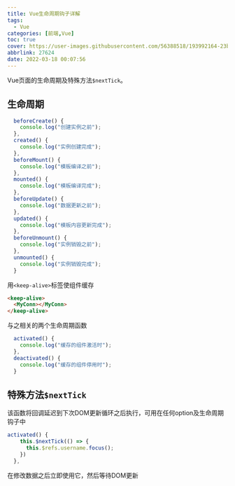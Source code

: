 ```yaml
---
title: Vue生命周期钩子详解
tags:
  - Vue
categories: [前端,Vue]
toc: true
cover: https://user-images.githubusercontent.com/56388518/193992164-23bf98cc-5c31-4a37-a916-0121cf40b31e.png
abbrlink: 27624
date: 2022-03-18 00:07:56
---
```


Vue页面的生命周期及特殊方法`$nextTick`。

<!--more-->

## 生命周期

```js
  beforeCreate() {
    console.log("创建实例之前");
  },
  created() {
    console.log("实例创建完成");
  },
  beforeMount() {
    console.log("模板编译之前");
  },
  mounted() {
    console.log("模板编译完成");
  },
  beforeUpdate() {
    console.log("数据更新之前");
  },
  updated() {
    console.log("模板内容更新完成");
  },
  beforeUnmount() {
    console.log("实例销毁之前");
  },
  unmounted() {
    console.log("实例销毁完成");
  }
```

用`<keep-alive>`标签使组件缓存

```html
<keep-alive>
  <MyConn></MyConn>
</keep-alive>
```

与之相关的两个生命周期函数

```js
  activated() {
    console.log("缓存的组件激活时");
  },
  deactivated() {
    console.log("缓存的组件停用时");
  }
```

## 特殊方法`$nextTick`

该函数将回调延迟到下次DOM更新循环之后执行，可用在任何option及生命周期钩子中

```js
activated() {   
    this.$nextTick(() => {
      this.$refs.username.focus();
    })
  },
```

在修改数据之后立即使用它，然后等待DOM更新
